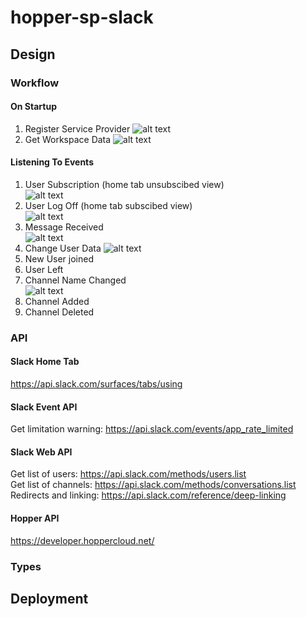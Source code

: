 # hopper-sp-slack
## Design
### Workflow
#### On Startup
1. Register Service Provider
![alt text](https://raw.githubusercontent.com/hopperteam/hopper-sp-slack/master/RegisterServiceProvider.svg "Register Service Provider")  
2. Get Workspace Data
![alt text](https://raw.githubusercontent.com/hopperteam/hopper-sp-slack/master/GetWorkspaceData.svg "Get Workspace Data")   
#### Listening To Events  
1. User Subscription (home tab unsubscibed view)  
![alt text](https://raw.githubusercontent.com/hopperteam/hopper-sp-slack/master/UserSubscription.svg "User Subscription")  
2. User Log Off (home tab subscibed view)  
![alt text](https://raw.githubusercontent.com/hopperteam/hopper-sp-slack/master/UserLogOff.svg "User Log Off")   
3. Message Received  
![alt text](https://raw.githubusercontent.com/hopperteam/hopper-sp-slack/master/MessageReceived.svg "Message Received")
4. Change User Data
![alt text](https://raw.githubusercontent.com/hopperteam/hopper-sp-slack/master/ChangeUserData.svg "Change User Data")
5. New User joined
6. User Left
7. Channel Name Changed  
![alt text](https://github.com/hopperteam/hopper-sp-slack/blob/master/ChannelNameChanged.svg "Channel Name Changed")
8. Channel Added
9. Channel Deleted

### API
#### Slack Home Tab
https://api.slack.com/surfaces/tabs/using
#### Slack Event API
Get limitation warning: https://api.slack.com/events/app_rate_limited
#### Slack Web API  
Get list of users: https://api.slack.com/methods/users.list  
Get list of channels: https://api.slack.com/methods/conversations.list  
Redirects and linking: https://api.slack.com/reference/deep-linking  
#### Hopper API  
https://developer.hoppercloud.net/

### Types

## Deployment
